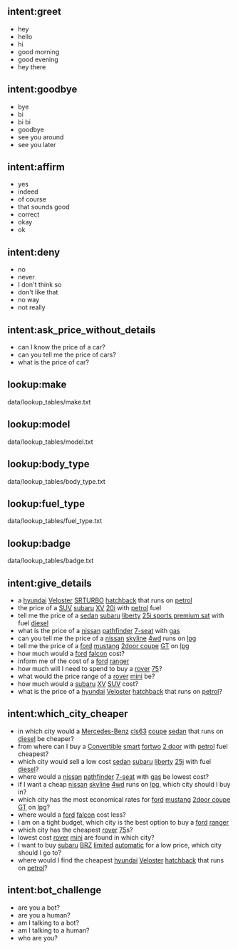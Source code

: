 ## intent:greet
- hey
- hello
- hi
- good morning
- good evening
- hey there

## intent:goodbye
- bye
- bi
- bi bi
- goodbye
- see you around
- see you later

## intent:affirm
- yes
- indeed
- of course
- that sounds good
- correct
- okay
- ok

## intent:deny
- no
- never
- I don't think so
- don't like that
- no way
- not really

## intent:ask_price_without_details
- can I know the price of a car?
- can you tell me the price of cars?
- what is the price of car?

## lookup:make
data/lookup_tables/make.txt

## lookup:model
data/lookup_tables/model.txt

## lookup:body_type
data/lookup_tables/body_type.txt

## lookup:fuel_type
data/lookup_tables/fuel_type.txt

## lookup:badge
data/lookup_tables/badge.txt

## intent:give_details
- a [hyundai](make) [Veloster](model) [SRTURBO](badge) [hatchback](body_type) that runs on [petrol](fuel_type)
- the price of a [SUV](body_type) [subaru](make) [XV](model) [20i](badge) with [petrol](fuel_type) fuel
- tell me the price of a [sedan](body_type) [subaru](make) [liberty](model) [25i sports premium sat](badge) with fuel [diesel](fuel_type)
- what is the price of a [nissan](make) [pathfinder](model) [7-seat](badge) with [gas](fuel_type)
- can you tell me the price of a [nissan](make) [skyline](model) [4wd](badge) runs on [lpg](fuel_type)
- tell me the price of a [ford](make) [mustang](model) [2door coupe](body_type) [GT](badge) on [lpg](fuel_type)
- how much would a [ford](make) [falcon](model) cost?
- inform me of the cost of a [ford](make) [ranger](model)
- how much will I need to spend to buy a [rover](make) [75](model)?
- what would the price range of a [rover](make) [mini](model) be?
- how much would a [subaru](make) [XV](model) [SUV](body_type) cost?
- what is the price of a [hyundai](make) [Veloster](model) [hatchback](body_type) that runs on [petrol](fuel_type)?

## intent:which_city_cheaper
- in which city would a [Mercedes-Benz](make) [cls63](model) [coupe](badge) [sedan](body_type) that runs on [diesel](fuel_type) be cheaper?
- from where can I buy a [Convertible](body_type) [smart](make) [fortwo](model) [2 door](badge) with [petrol](fuel_type) fuel cheapest?
- which city would sell a low cost [sedan](body_type) [subaru](make) [liberty](model) [25i](badge) with fuel [diesel](fuel_type)?
- where would a [nissan](make) [pathfinder](model) [7-seat](badge) with [gas](fuel_type) be lowest cost?
- if I want a cheap [nissan](make) [skyline](model) [4wd](badge) runs on [lpg](fuel_type), which city should I buy in?
- which city has the most economical rates for [ford](make) [mustang](model) [2door coupe](body_type) [GT](badge) on [lpg](fuel_type)?
- where would a [ford](make) [falcon](model) cost less?
- I am on a tight budget, which city is the best option to buy a [ford](make) [ranger](model)
- which city has the cheapest [rover](make) [75](model)s?
- lowest cost [rover](make) [mini](model) are found in which city?
- I want to buy [subaru](make) [BRZ](model) [limited](badge) [automatic](body_type) for a low price, which city should I go to?
- where would I find the cheapest [hyundai](make) [Veloster](model) [hatchback](body_type) that runs on [petrol](fuel_type)?

## intent:bot_challenge
- are you a bot?
- are you a human?
- am I talking to a bot?
- am I talking to a human?
- who are you?
